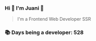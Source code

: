 ### Hi 👋 I&#39;m Juani 🦁

> I&#39;m a Frontend Web Developer SSR

### 📚 Days being a developer: 528
